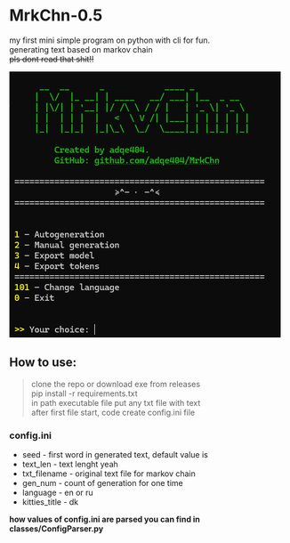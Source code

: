 # MrkChn-0.5
my first mini simple program on python with cli for fun.  
generating text based on markov chain  
~~pls dont read that shit!!~~  

![image](material/image1.png)

## How to use:
> clone the repo or download exe from releases  
> pip install -r requirements.txt  
> in path executable file put any txt file with text  
> after first file start, code create config.ini file  
### config.ini
* seed - first word in generated text, default value is <START>
* text_len - text lenght yeah
* txt_filename - original text file for markov chain
* gen_num - count of generation for one time
* language - en or ru
* kitties_title - dk

**how values of config.ini are parsed you can find in classes/ConfigParser.py**
